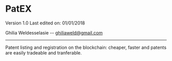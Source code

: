# PatEX

Version 1.0  Last edited on: 01/01/2018

Ghilia Weldesselasie -- <a href='mailto:ghiliaweld@gmail.com'>ghiliaweld@gmail.com</a></br>

---

Patent listing and registration on the blockchain: cheaper, faster and patents are easily tradeable and tranferable.
